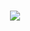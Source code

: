 <div align="center">
  <br/>
  <p>
    <a href="#!"><img src="http://i.imgur.com/OvUwWQa.png" /></a>
  </p>
  <br/>
</div>